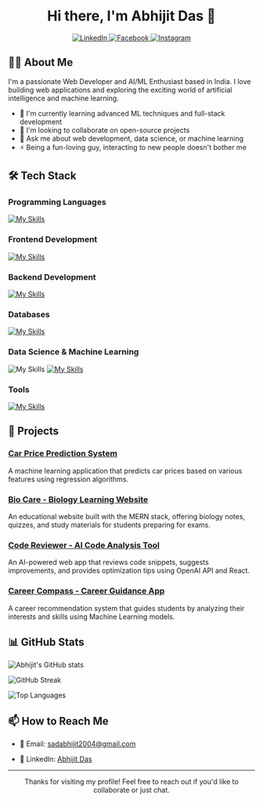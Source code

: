 <h1 align="center">Hi there, I'm Abhijit Das 👋</h1>

<p align="center">
  <a href="https://www.linkedin.com/in/abhijit-das-35b72224a">
    <img src="https://img.shields.io/badge/LinkedIn-0077B5?style=for-the-badge&logo=linkedin&logoColor=white" alt="LinkedIn" />
  </a>
  <a href="https://www.facebook.com/100022884379548">
    <img src="https://img.shields.io/badge/Facebook-1877F2?style=for-the-badge&logo=facebook&logoColor=white" alt="Facebook" />
  </a>
  <a href="https://www.instagram.com/abhijit_das_006">
    <img src="https://img.shields.io/badge/Instagram-E4405F?style=for-the-badge&logo=instagram&logoColor=white" alt="Instagram" />
  </a>
</p>

## 👨‍💻 About Me

I'm a passionate Web Developer and AI/ML Enthusiast based in India. I love building web applications and exploring the exciting world of artificial intelligence and machine learning.

- 🌱 I'm currently learning advanced ML techniques and full-stack development
- 👯 I'm looking to collaborate on open-source projects
- 💬 Ask me about web development, data science, or machine learning
- ⚡ Being a fun-loving guy, interacting to new people doesn't bother me

## 🛠️ Tech Stack

### Programming Languages
[![My Skills](https://skillicons.dev/icons?i=c,cpp,java,python,js)](https://skillicons.dev)

### Frontend Development
[![My Skills](https://skillicons.dev/icons?i=html,css,react,bootstrap,tailwind)](https://skillicons.dev)

### Backend Development
[![My Skills](https://skillicons.dev/icons?i=nodejs,express)](https://skillicons.dev)

### Databases
[![My Skills](https://skillicons.dev/icons?i=mongodb,mysql,firebase)](https://skillicons.dev)

### Data Science & Machine Learning
![My Skills](https://go-skill-icons.vercel.app/api/icons?i=pandas,numpy)
[![My Skills](https://skillicons.dev/icons?i=scikitlearn)](https://skillicons.dev)

### Tools
[![My Skills](https://skillicons.dev/icons?i=postman,figma,git,vercel,netlify,notion)](https://skillicons.dev)

## 🚀 Projects

### [Car Price Prediction System](https://car-price-prediction-ad.streamlit.app/)
A machine learning application that predicts car prices based on various features using regression algorithms.

### [Bio Care - Biology Learning Website](https://bio-care-one.vercel.app/)
An educational website built with the MERN stack, offering biology notes, quizzes, and study materials for students preparing for exams.

### [Code Reviewer - AI Code Analysis Tool](https://code-reviewer-lemon.vercel.app/)
An AI-powered web app that reviews code snippets, suggests improvements, and provides optimization tips using OpenAI API and React.

### [Career Compass - Career Guidance App](https://career-compass-chi.vercel.app/)
A career recommendation system that guides students by analyzing their interests and skills using Machine Learning models.

## 📊 GitHub Stats

![Abhijit's GitHub stats](https://github-readme-stats.vercel.app/api?username=dasabhijit2004&show_icons=true&theme=radical)

![GitHub Streak](https://github-readme-streak-stats.herokuapp.com/?user=dasabhijit2004&theme=radical)

![Top Languages](https://github-readme-stats.vercel.app/api/top-langs/?username=dasabhijit2004&layout=compact&theme=radical)

## 📫 How to Reach Me

- 📧 Email: [sadabhijit2004@gmail.com](mailto:sadabhijit2004@gmail.com)

- 💼 LinkedIn: [Abhijit Das](https://www.linkedin.com/in/abhijit-das-35b72224a)

---

<p align="center">Thanks for visiting my profile! Feel free to reach out if you'd like to collaborate or just chat.</p>
